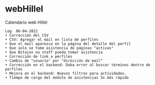 # webHillel
Calendario web Hillel


	Log  06-04-2022
	• Corrección del CSV
	• CSV: Agregar el mail en lista de perfiles
	• Que el mail aparezca en la página del detalle del perfil
	• Que solo se tome asistencia de páginas "activas"
	• Que Bitajon no staff pueda tomar asistencia
	• Corrección de link a perfiles
	• Cambio de "usuario" por "dirección de mail"
	• Corrección en el backend: Daba error al buscar términos dentro de perfiles
	• Mejora en el backend: Nuevos filtros para actividades.
	• Tiempo de carga del módulo de asistencias 3x más rápido
